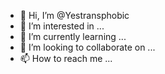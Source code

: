 - 👋 Hi, I’m @Yestransphobic
- 👀 I’m interested in ...
- 🌱 I’m currently learning ...
- 💞️ I’m looking to collaborate on ...
- 📫 How to reach me ...

<!---
Yestransphobic/Yestransphobic is a ✨ special ✨ repository because its `README.md` (this file) appears on your GitHub profile.
You can click the Preview link to take a look at your changes.
--->
